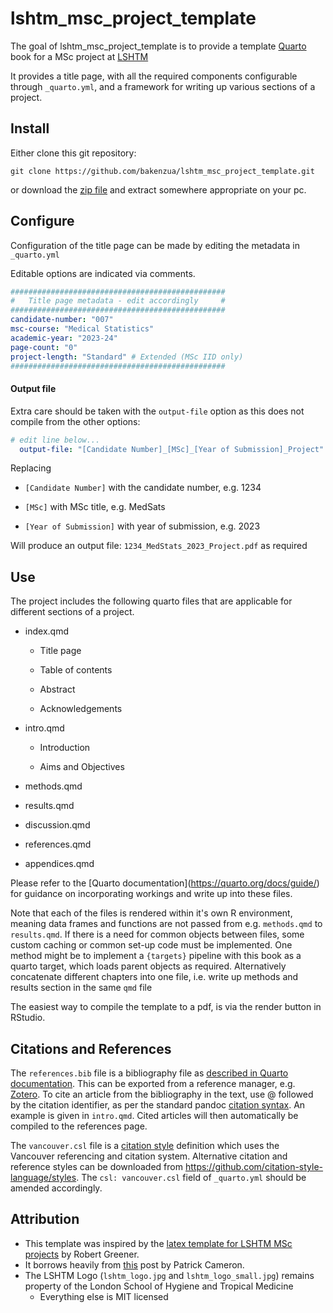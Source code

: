 # lshtm_msc_project_template

The goal of lshtm_msc_project_template is to provide a template [Quarto](https://quarto.org) book for a MSc project at [LSHTM](https://www.lshtm.ac.uk)

It provides a title page, with all the required components configurable through `_quarto.yml`, and a framework for writing up various sections of a project.

## Install

Either clone this git repository:

```         
git clone https://github.com/bakenzua/lshtm_msc_project_template.git
```

or download the [zip file](https://github.com/bakenzua/lshtm_msc_project_template/archive/refs/heads/master.zip) and extract somewhere appropriate on your pc.

## Configure

Configuration of the title page can be made by editing the metadata in `_quarto.yml`

Editable options are indicated via comments.

``` yaml
################################################
#   Title page metadata - edit accordingly     #
################################################
candidate-number: "007"
msc-course: "Medical Statistics"
academic-year: "2023-24"
page-count: "0"
project-length: "Standard" # Extended (MSc IID only)
################################################
```

#### Output file

Extra care should be taken with the `output-file` option as this does not compile from the other options:

``` yaml
# edit line below...
  output-file: "[Candidate Number]_[MSc]_[Year of Submission]_Project"
```

Replacing

-   `[Candidate Number]` with the candidate number, e.g. 1234

-   `[MSc]` with MSc title, e.g. MedSats

-   `[Year of Submission]` with year of submission, e.g. 2023

Will produce an output file: `1234_MedStats_2023_Project.pdf` as required

## Use

The project includes the following quarto files that are applicable for different sections of a project.

-   index.qmd

    -   Title page

    -   Table of contents

    -   Abstract

    -   Acknowledgements

-   intro.qmd

    -   Introduction

    -   Aims and Objectives

-   methods.qmd

-   results.qmd

-   discussion.qmd

-   references.qmd

-   appendices.qmd

Please refer to the \[Quarto documentation\](https://quarto.org/docs/guide/) for guidance on incorporating workings and write up into these files.

Note that each of the files is rendered within it's own R environment, meaning data frames and functions are not passed from e.g. `methods.qmd` to `results.qmd`. If there is a need for common objects between files, some custom caching or common set-up code must be implemented. One method might be to implement a `{targets}` pipeline with this book as a quarto target, which loads parent objects as required. Alternatively concatenate different chapters into one file, i.e. write up methods and results section in the same `qmd` file

The easiest way to compile the template to a pdf, is via the render button in RStudio.

## Citations and References

The `references.bib` file is a bibliography file as [described in Quarto documentation](https://quarto.org/docs/authoring/citations.html#bibliography-files). This can be exported from a reference manager, e.g. [Zotero](https://www.zotero.org/). To cite an article from the bibliography in the text, use \@ followed by the citation identifier, as per the standard pandoc [citation syntax](https://quarto.org/docs/authoring/citations.html#sec-citations). An example is given in `intro.qmd`. Cited articles will then automatically be compiled to the references page.

The `vancouver.csl` file is a [citation style](https://citationstyles.org/) definition which uses the Vancouver referencing and citation system. Alternative citation and reference styles can be downloaded from <https://github.com/citation-style-language/styles>. The `csl: vancouver.csl` field of `_quarto.yml` should be amended accordingly.

## Attribution

-   This template was inspired by the [latex template for LSHTM MSc projects](https://www.overleaf.com/latex/templates/lshtm-msc-project-template/ddvdhnnrcwbz) by Robert Greener.
-   It borrows heavily from [this](https://cameronpatrick.com/post/2023/07/quarto-thesis-formatting) post by Patrick Cameron.
-   The LSHTM Logo (`lshtm_logo.jpg` and `lshtm_logo_small.jpg`) remains property of the London School of Hygiene and Tropical Medicine
    -   Everything else is MIT licensed
